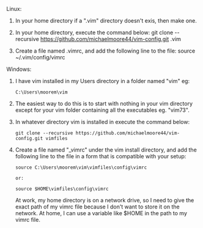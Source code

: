 

Linux:

1. In your home directory if a ".vim" directory doesn't exis, then make one.

2. In your home directory, execute the command below:
       git clone --recursive https://github.com/michaelmoore44/vim-config.git .vim

3. Create a file named .vimrc, and add the following line to the file:
       source ~/.vim/config/vimrc

Windows:

1. I have vim installed in my Users directory in a folder named "vim" eg:

       C:\Users\moorem\vim

3. The easiest way to do this is to start with nothing in your vim directory
   except for your vim folder containing all the executables eg. "vim73". 

2. In whatever directory vim is installed in execute the command below:

       git clone --recursive https://github.com/michaelmoore44/vim-config.git vimfiles

4. Create a file named "_vimrc" under the vim install directory, and add the following
   line to the file in a form that is compatible with your setup:

       source C:\Users\moorem\vim\vimfiles\config\vimrc

       or:

       source $HOME\vimfiles\config\vimrc

   At work, my home directory is on a network drive, so I need to give the
   exact path of my vimrc file because I don't want to store it on the network.
   At home, I can use a variable like $HOME in the path to my vimrc file.
